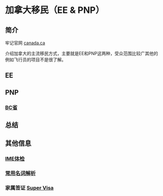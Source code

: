 # 加拿大移民（EE & PNP）

## 简介

牢记官网 [canada.ca](https://www.canada.ca/en/immigration-refugees-citizenship/services/immigrate-canada.html)

介绍加拿大的主流移民方式，主要就是EE和PNP这两种，受众范围比较广其他的例如飞行员的项目不是很了解。

## EE

## PNP

  ### [BC省](https://github.com/EthanRao/Canda-Immigration/tree/master/PNP/BC-PNP)

## 总结

## 其他信息

  ### [IME体检](https://github.com/EthanRao/Canda-Immigration/blob/master/%E5%B8%B8%E8%A7%81%E5%90%8D%E8%AF%8D/README.md#ime)

  ### [常用名词解析](https://github.com/EthanRao/Canda-Immigration/tree/master/%E5%B8%B8%E8%A7%81%E5%90%8D%E8%AF%8D)

  ### 家属签证 [Super Visa](https://github.com/EthanRao/Canda-Immigration/tree/master/Super%20Visa)

